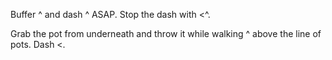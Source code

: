 Buffer ^ and dash ^ ASAP. Stop the dash with <^.

Grab the pot from underneath and throw it while walking ^ above the line of pots. Dash <.
